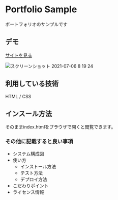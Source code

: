 Portfolio Sample
====

ポートフォリオのサンプルです

## デモ
[サイトを見る](https://watanabe-portfolio-sample.herokuapp.com/)

![スクリーンショット 2021-07-06 8 19 24](https://user-images.githubusercontent.com/85005332/124523733-3e02c780-de33-11eb-9fbc-accfd9c46b69.png)

## 利用している技術
HTML / CSS

## インスール方法
そのままindex.htmlをブラウザで開くと閲覧できます。

### その他に記載すると良い事項
* システム構成図
* 使い方
    * インストール方法
    * テスト方法
    * デプロイ方法
* こだわりポイント
* ライセンス情報
